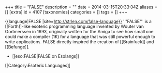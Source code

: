 +++
title = "FALSE"
description = ""
date = 2014-03-15T20:33:04Z
aliases = []
[extra]
id = 4107
[taxonomies]
categories = []
tags = []
+++

{{language|FALSE
|site=http://strlen.com/false-language}}
'''FALSE''' is a [[Forth]]-like esoteric programming language invented by Wouter van Oortmerssen in 1993, originally written for the Amiga to see how small one could make a compiler (1K) for a language that was still powerful enough to write applications. FALSE directly inspired the creation of [[Brainfuck]] and [[Befunge]].

* [[eso:FALSE|FALSE on Esolangs]]

[[Category:Esoteric Languages]]
